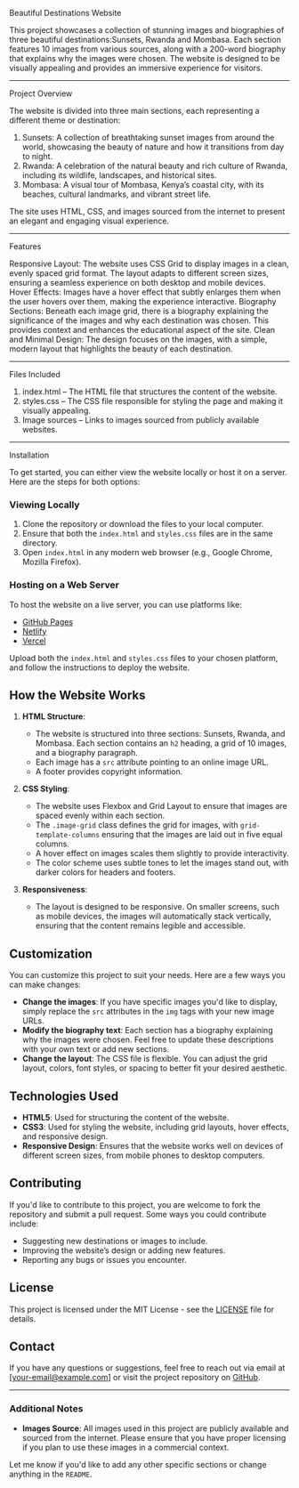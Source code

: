 Beautiful Destinations Website

This project showcases a collection of stunning images and biographies of three beautiful destinations:Sunsets, Rwanda and Mombasa. Each section features 10 images from various sources, along with a 200-word biography that explains why the images were chosen. The website is designed to be visually appealing and provides an immersive experience for visitors.

---

Project Overview

The website is divided into three main sections, each representing a different theme or destination:

1. Sunsets: A collection of breathtaking sunset images from around the world, showcasing the beauty of nature and how it transitions from day to night.
2. Rwanda: A celebration of the natural beauty and rich culture of Rwanda, including its wildlife, landscapes, and historical sites.
3. Mombasa: A visual tour of Mombasa, Kenya’s coastal city, with its beaches, cultural landmarks, and vibrant street life.

The site uses HTML, CSS, and images sourced from the internet to present an elegant and engaging visual experience.

---

Features

Responsive Layout: The website uses CSS Grid to display images in a clean, evenly spaced grid format. The layout adapts to different screen sizes, ensuring a seamless experience on both desktop and mobile devices.
Hover Effects: Images have a hover effect that subtly enlarges them when the user hovers over them, making the experience interactive.
Biography Sections: Beneath each image grid, there is a biography explaining the significance of the images and why each destination was chosen. This provides context and enhances the educational aspect of the site.
Clean and Minimal Design: The design focuses on the images, with a simple, modern layout that highlights the beauty of each destination.

---

Files Included

1. index.html – The HTML file that structures the content of the website.
2. styles.css – The CSS file responsible for styling the page and making it visually appealing.
3. Image sources – Links to images sourced from publicly available websites.

---

Installation

To get started, you can either view the website locally or host it on a server. Here are the steps for both options:

### Viewing Locally

1. Clone the repository or download the files to your local computer.
2. Ensure that both the `index.html` and `styles.css` files are in the same directory.
3. Open `index.html` in any modern web browser (e.g., Google Chrome, Mozilla Firefox).

### Hosting on a Web Server

To host the website on a live server, you can use platforms like:

- [GitHub Pages](https://pages.github.com/)
- [Netlify](https://www.netlify.com/)
- [Vercel](https://vercel.com/)

Upload both the `index.html` and `styles.css` files to your chosen platform, and follow the instructions to deploy the website.

## How the Website Works

1. **HTML Structure**:

   - The website is structured into three sections: Sunsets, Rwanda, and Mombasa. Each section contains an `h2` heading, a grid of 10 images, and a biography paragraph.
   - Each image has a `src` attribute pointing to an online image URL.
   - A footer provides copyright information.

2. **CSS Styling**:

   - The website uses Flexbox and Grid Layout to ensure that images are spaced evenly within each section.
   - The `.image-grid` class defines the grid for images, with `grid-template-columns` ensuring that the images are laid out in five equal columns.
   - A hover effect on images scales them slightly to provide interactivity.
   - The color scheme uses subtle tones to let the images stand out, with darker colors for headers and footers.

3. **Responsiveness**:
   - The layout is designed to be responsive. On smaller screens, such as mobile devices, the images will automatically stack vertically, ensuring that the content remains legible and accessible.

## Customization

You can customize this project to suit your needs. Here are a few ways you can make changes:

- **Change the images**: If you have specific images you'd like to display, simply replace the `src` attributes in the `img` tags with your new image URLs.
- **Modify the biography text**: Each section has a biography explaining why the images were chosen. Feel free to update these descriptions with your own text or add new sections.
- **Change the layout**: The CSS file is flexible. You can adjust the grid layout, colors, font styles, or spacing to better fit your desired aesthetic.

## Technologies Used

- **HTML5**: Used for structuring the content of the website.
- **CSS3**: Used for styling the website, including grid layouts, hover effects, and responsive design.
- **Responsive Design**: Ensures that the website works well on devices of different screen sizes, from mobile phones to desktop computers.

## Contributing

If you'd like to contribute to this project, you are welcome to fork the repository and submit a pull request. Some ways you could contribute include:

- Suggesting new destinations or images to include.
- Improving the website’s design or adding new features.
- Reporting any bugs or issues you encounter.

## License

This project is licensed under the MIT License - see the [LICENSE](LICENSE) file for details.

## Contact

If you have any questions or suggestions, feel free to reach out via email at [your-email@example.com] or visit the project repository on [GitHub](https://github.com/your-username/beautiful-destinations).

---

### Additional Notes

- **Images Source**: All images used in this project are publicly available and sourced from the internet. Please ensure that you have proper licensing if you plan to use these images in a commercial context.

Let me know if you'd like to add any other specific sections or change anything in the `README`.
